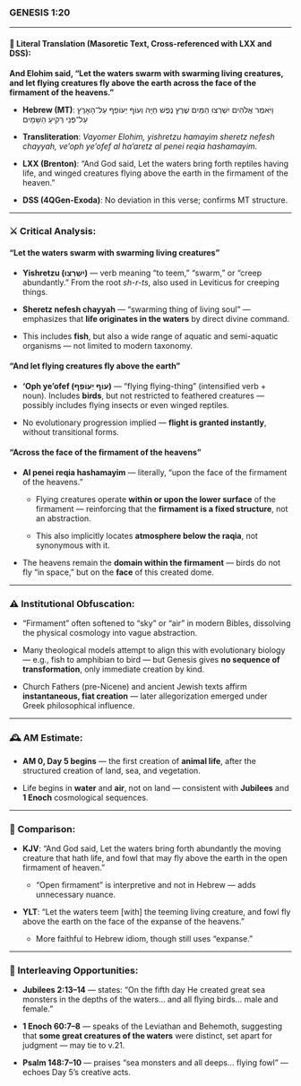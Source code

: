 ### **GENESIS 1:20**

---

#### 📜 Literal Translation (Masoretic Text, Cross-referenced with LXX and DSS):

**And Elohim said, “Let the waters swarm with swarming living creatures, and let flying creatures fly above the earth across the face of the firmament of the heavens.”**

- **Hebrew (MT)**: וַיֹּאמֶר אֱלֹהִים יִשְׁרְצוּ הַמַּיִם שֶׁרֶץ נֶפֶשׁ חַיָּה וְעוֹף יְעוֹפֵף עַל־הָאָרֶץ עַל־פְּנֵי רְקִיעַ הַשָּׁמָיִם
    
- **Transliteration**: _Vayomer Elohim, yishretzu hamayim sheretz nefesh chayyah, ve’oph ye’ofef al ha’aretz al penei reqia hashamayim._
    
- **LXX (Brenton)**: “And God said, Let the waters bring forth reptiles having life, and winged creatures flying above the earth in the firmament of the heaven.”
    
- **DSS (4QGen-Exoda)**: No deviation in this verse; confirms MT structure.
    

---

### ⚔️ Critical Analysis:

#### **“Let the waters swarm with swarming living creatures”**

- **Yishretzu (יִשְׁרְצוּ)** — verb meaning “to teem,” “swarm,” or “creep abundantly.” From the root _sh-r-ts_, also used in Leviticus for creeping things.
    
- **Sheretz nefesh chayyah** — “swarming thing of living soul” — emphasizes that **life originates in the waters** by direct divine command.
    
- This includes **fish**, but also a wide range of aquatic and semi-aquatic organisms — not limited to modern taxonomy.
    

#### **“And let flying creatures fly above the earth”**

- **‘Oph ye’ofef (עוֹף יְעוֹפֵף)** — “flying flying-thing” (intensified verb + noun). Includes **birds**, but not restricted to feathered creatures — possibly includes flying insects or even winged reptiles.
    
- No evolutionary progression implied — **flight is granted instantly**, without transitional forms.
    

#### **“Across the face of the firmament of the heavens”**

- **Al penei reqia hashamayim** — literally, “upon the face of the firmament of the heavens.”
    
    - Flying creatures operate **within or upon the lower surface** of the firmament — reinforcing that the **firmament is a fixed structure**, not an abstraction.
        
    - This also implicitly locates **atmosphere below the raqia**, not synonymous with it.
        
- The heavens remain the **domain within the firmament** — birds do not fly “in space,” but on the **face** of this created dome.
    

---

### ⚠️ Institutional Obfuscation:

- “Firmament” often softened to “sky” or “air” in modern Bibles, dissolving the physical cosmology into vague abstraction.
    
- Many theological models attempt to align this with evolutionary biology — e.g., fish to amphibian to bird — but Genesis gives **no sequence of transformation**, only immediate creation by kind.
    
- Church Fathers (pre-Nicene) and ancient Jewish texts affirm **instantaneous, fiat creation** — later allegorization emerged under Greek philosophical influence.
    

---

### 🕰️ AM Estimate:

- **AM 0, Day 5 begins** — the first creation of **animal life**, after the structured creation of land, sea, and vegetation.
    
- Life begins in **water** and **air**, not on land — consistent with **Jubilees** and **1 Enoch** cosmological sequences.
    

---

### 📖 Comparison:

- **KJV**: “And God said, Let the waters bring forth abundantly the moving creature that hath life, and fowl that may fly above the earth in the open firmament of heaven.”
    
    - “Open firmament” is interpretive and not in Hebrew — adds unnecessary nuance.
        
- **YLT**: “Let the waters teem [with] the teeming living creature, and fowl fly above the earth on the face of the expanse of the heavens.”
    
    - More faithful to Hebrew idiom, though still uses “expanse.”
        

---

### 🔗 Interleaving Opportunities:

- **Jubilees 2:13–14** — states: “On the fifth day He created great sea monsters in the depths of the waters… and all flying birds… male and female.”
    
- **1 Enoch 60:7–8** — speaks of the Leviathan and Behemoth, suggesting that **some great creatures of the waters** were distinct, set apart for judgment — may tie to v.21.
    
- **Psalm 148:7–10** — praises “sea monsters and all deeps… flying fowl” — echoes Day 5’s creative acts.